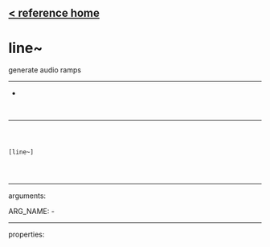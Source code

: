 [< reference home](ceammc_lib.html)
---

# line~


generate audio ramps

---

-
<br>


---


```



[line~]


            
```

---
arguments:

ARG_NAME: -<br>

---
properties:


